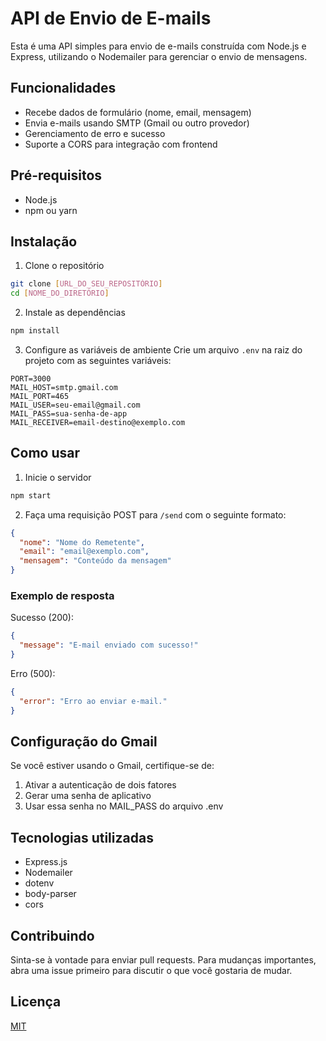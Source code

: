 # API de Envio de E-mails

Esta é uma API simples para envio de e-mails construída com Node.js e Express, utilizando o Nodemailer para gerenciar o envio de mensagens.

## Funcionalidades

- Recebe dados de formulário (nome, email, mensagem)
- Envia e-mails usando SMTP (Gmail ou outro provedor)
- Gerenciamento de erro e sucesso
- Suporte a CORS para integração com frontend

## Pré-requisitos

- Node.js
- npm ou yarn

## Instalação

1. Clone o repositório
```bash
git clone [URL_DO_SEU_REPOSITÓRIO]
cd [NOME_DO_DIRETÓRIO]
```

2. Instale as dependências
```bash
npm install
```

3. Configure as variáveis de ambiente
Crie um arquivo `.env` na raiz do projeto com as seguintes variáveis:

```
PORT=3000
MAIL_HOST=smtp.gmail.com
MAIL_PORT=465
MAIL_USER=seu-email@gmail.com
MAIL_PASS=sua-senha-de-app
MAIL_RECEIVER=email-destino@exemplo.com
```

## Como usar

1. Inicie o servidor
```bash
npm start
```

2. Faça uma requisição POST para `/send` com o seguinte formato:
```json
{
  "nome": "Nome do Remetente",
  "email": "email@exemplo.com",
  "mensagem": "Conteúdo da mensagem"
}
```

### Exemplo de resposta

Sucesso (200):
```json
{
  "message": "E-mail enviado com sucesso!"
}
```

Erro (500):
```json
{
  "error": "Erro ao enviar e-mail."
}
```

## Configuração do Gmail

Se você estiver usando o Gmail, certifique-se de:
1. Ativar a autenticação de dois fatores
2. Gerar uma senha de aplicativo
3. Usar essa senha no MAIL_PASS do arquivo .env

## Tecnologias utilizadas

- Express.js
- Nodemailer
- dotenv
- body-parser
- cors

## Contribuindo

Sinta-se à vontade para enviar pull requests. Para mudanças importantes, abra uma issue primeiro para discutir o que você gostaria de mudar.

## Licença

[MIT](https://choosealicense.com/licenses/mit/)
